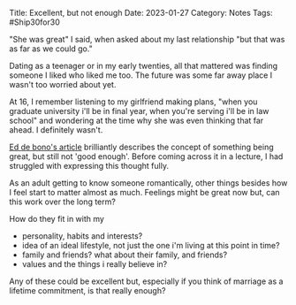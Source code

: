 Title: Excellent, but not enough
Date: 2023-01-27
Category: Notes
Tags: #Ship30for30


"She was great" I said, when asked about my last relationship "but that was as far as we could go."

Dating as a teenager or in my early twenties, all that mattered was finding someone I liked who liked me too. The future was some far away place I wasn't too worried about yet.

At 16, I remember listening to my girlfriend making plans, "when you graduate university i'll be in final year, when you're serving i'll be in law school" and wondering at the time why she was even thinking that far ahead. I definitely wasn't.

[Ed de bono's article](https://www.debono.com/good-but-not-enough) brilliantly describes the concept of something being great, but still not 'good enough'. Before coming across it in a lecture, I  had struggled with expressing this thought fully.

As an adult getting to know someone romantically, other things besides how I feel start to matter almost as much. 
Feelings might be great now but, can this work over the long term?

How do they fit in with my
- personality, habits and interests?
- idea of an ideal lifestyle, not just the one i'm living at this point in time?
- family and friends?  what about their family, and friends?
- values and the things i really believe in?

Any of these could be excellent but, especially if you think of marriage as a lifetime commitment, is that really enough?



